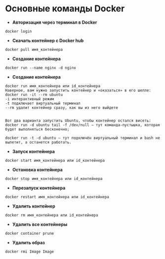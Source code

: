 # Основные команды Docker

* **Авторизация через терминал в Docker**
```
docker login
```

* **Скачать контейнер с Docker hub**
```
docker pull имя_контейнера
```
* **Создание контейнера**
```
docker run --name nginx -d nginx
```
* **Создание контейнера**
```
docker run имя_контейнера или id_контейнера
Наверное, вам нужно запустить контейнер и «оказаться» в его шелле:
docker run -it --rm ubuntu
-i интерактивный режим
-t подключает виртуальный терминал
--rm удалит контейнер сразу, как вы из него выйдете


Вот два варианта запустить Ubuntu, чтобы контейнер остался висеть:
docker run -d ubuntu tail -f /dev/null – тут команда-пустышка, которая будет выполняться бесконечно;

docker run -t -d ubuntu – тут подключён виртуальный терминал и bash не вылетит, а останется работать.
```
* **Запуск контейнера**
```
docker start имя_контейнера или id_контейнера
```
* **Остановка контейнера**
```
docker stop имя_контейнера или id_контейнера
```
* **Перезапуск контейнера**
```
docker restart имя_контейнера или id_контейнера
```
* **Удалить контейнер**
```
docker rm имя_контейнера или id_контейнера
```
* **Удалить все контейнеры**
```
docker container prune
```
* **Удалить образ**
```
docker rmi Image Image
```
